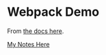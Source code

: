 # Webpack Demo

From [the docs here](https://webpack.js.org/guides/getting-started/).

[My Notes Here](./NOTES.md)
